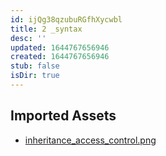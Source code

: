 ```yaml
---
id: ijQg38qzubuRGfhXycwbl
title: 2 _syntax
desc: ''
updated: 1644767656946
created: 1644767656946
stub: false
isDir: true
---
```

## Imported Assets
- [inheritance_access_control.png](/assets/inheritance_access_control-ebwHIpjouMHh.png)
